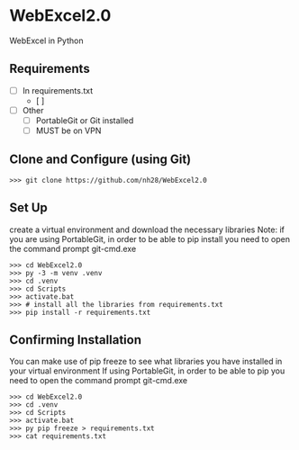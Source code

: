 # WebExcel2.0
WebExcel in Python

## Requirements

- [ ] In requirements.txt
    - [ ] 
- [ ] Other
    - [ ] PortableGit or Git installed
    - [ ] MUST be on VPN

## Clone and Configure (using Git)

```
>>> git clone https://github.com/nh28/WebExcel2.0
```

## Set Up

create a virtual environment and download the necessary libraries
Note: if you are using PortableGit, in order to be able to pip install you need to open the command prompt git-cmd.exe

```
>>> cd WebExcel2.0
>>> py -3 -m venv .venv
>>> cd .venv
>>> cd Scripts
>>> activate.bat
>>> # install all the libraries from requirements.txt
>>> pip install -r requirements.txt

```

## Confirming Installation
You can make use of pip freeze to see what libraries you have installed in your virtual environment
If using PortableGit, in order to be able to pip you need to open the command prompt git-cmd.exe

```
>>> cd WebExcel2.0
>>> cd .venv
>>> cd Scripts
>>> activate.bat
>>> py pip freeze > requirements.txt
>>> cat requirements.txt
```



